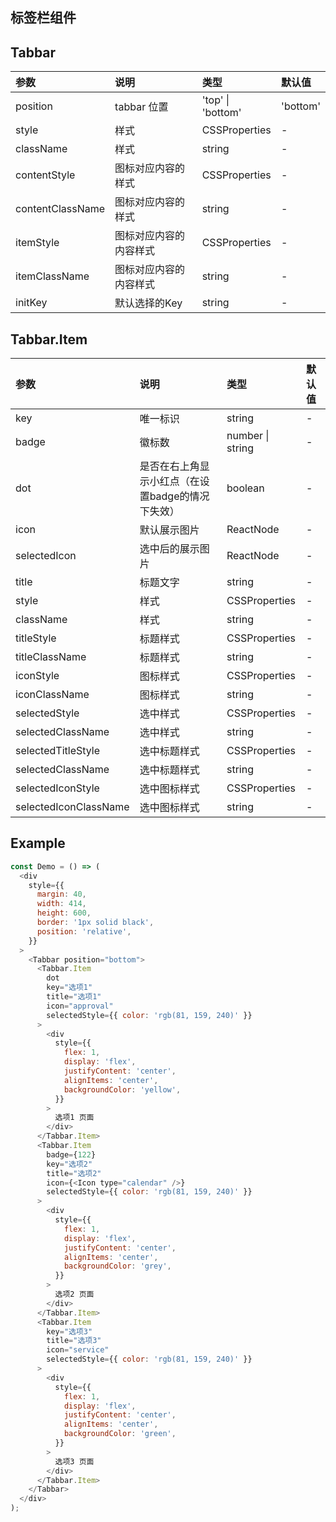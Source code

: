 ## 标签栏组件

## Tabbar

| 参数             | 说明                   | 类型              | 默认值   |
| :--------------- | :--------------------- | :---------------- | :------- |
| position         | tabbar 位置            | 'top' \| 'bottom' | 'bottom' |
| style            | 样式                   | CSSProperties     | -        |
| className        | 样式                   | string            | -        |
| contentStyle     | 图标对应内容的样式     | CSSProperties     | -        |
| contentClassName | 图标对应内容的样式     | string            | -        |
| itemStyle        | 图标对应内容的内容样式 | CSSProperties     | -        |
| itemClassName    | 图标对应内容的内容样式 | string            | -        |
| initKey          | 默认选择的Key          | string            | -        |

## Tabbar.Item

| 参数                  | 说明                                              | 类型             | 默认值 |
| :-------------------- | :------------------------------------------------ | :--------------- | :----- |
| key                   | 唯一标识                                          | string           | -      |
| badge                 | 徽标数                                            | number \| string | -      |
| dot                   | 是否在右上角显示小红点（在设置badge的情况下失效） | boolean          | -      |
| icon                  | 默认展示图片                                      | ReactNode        | -      |
| selectedIcon          | 选中后的展示图片                                  | ReactNode        | -      |
| title                 | 标题文字                                          | string           | -      |
| style                 | 样式                                              | CSSProperties    | -      |
| className             | 样式                                              | string           | -      |
| titleStyle            | 标题样式                                          | CSSProperties    | -      |
| titleClassName        | 标题样式                                          | string           | -      |
| iconStyle             | 图标样式                                          | CSSProperties    | -      |
| iconClassName         | 图标样式                                          | string           | -      |
| selectedStyle         | 选中样式                                          | CSSProperties    | -      |
| selectedClassName     | 选中样式                                          | string           | -      |
| selectedTitleStyle    | 选中标题样式                                      | CSSProperties    | -      |
| selectedClassName     | 选中标题样式                                      | string           | -      |
| selectedIconStyle     | 选中图标样式                                      | CSSProperties    | -      |
| selectedIconClassName | 选中图标样式                                      | string           | -      |

## Example

```javascript
const Demo = () => (
  <div
    style={{
      margin: 40,
      width: 414,
      height: 600,
      border: '1px solid black',
      position: 'relative',
    }}
  >
    <Tabbar position="bottom">
      <Tabbar.Item
        dot
        key="选项1"
        title="选项1"
        icon="approval"
        selectedStyle={{ color: 'rgb(81, 159, 240)' }}
      >
        <div
          style={{
            flex: 1,
            display: 'flex',
            justifyContent: 'center',
            alignItems: 'center',
            backgroundColor: 'yellow',
          }}
        >
          选项1 页面
        </div>
      </Tabbar.Item>
      <Tabbar.Item
        badge={122}
        key="选项2"
        title="选项2"
        icon={<Icon type="calendar" />}
        selectedStyle={{ color: 'rgb(81, 159, 240)' }}
      >
        <div
          style={{
            flex: 1,
            display: 'flex',
            justifyContent: 'center',
            alignItems: 'center',
            backgroundColor: 'grey',
          }}
        >
          选项2 页面
        </div>
      </Tabbar.Item>
      <Tabbar.Item
        key="选项3"
        title="选项3"
        icon="service"
        selectedStyle={{ color: 'rgb(81, 159, 240)' }}
      >
        <div
          style={{
            flex: 1,
            display: 'flex',
            justifyContent: 'center',
            alignItems: 'center',
            backgroundColor: 'green',
          }}
        >
          选项3 页面
        </div>
      </Tabbar.Item>
    </Tabbar>
  </div>
);
 ```
